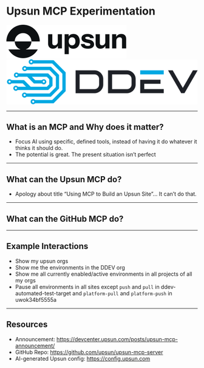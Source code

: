 # **Upsun MCP Experimentation**

<img src="images/upsun.svg" alt="UPSUN Logo" class="upsun-logo">
<img src="images/ddev-logo.svg" alt="DDEV Logo" class="ddev-logo">

---

## What is an MCP and Why does it matter?

- Focus AI using specific, defined tools, instead of having it do whatever it thinks it should do.
- The potential is great. The present situation isn’t perfect

---

## What can the Upsun MCP do?
- Apology about title “Using MCP to Build an Upsun Site”… It can’t do that.

---

## What can the GitHub MCP do?

---

## Example Interactions

- Show my upsun orgs
- Show me the environments in the DDEV org
- Show me all currently enabled/active environments in all projects of all my orgs
- Pause all environments in all sites except `push` and `pull` in ddev-automated-test-target and `platform-pull` and `platform-push` in uwok34bf5555a

---

## Resources

- Announcement: https://devcenter.upsun.com/posts/upsun-mcp-announcement/
- GitHub Repo: https://github.com/upsun/upsun-mcp-server
- AI-generated Upsun config: https://config.upsun.com

